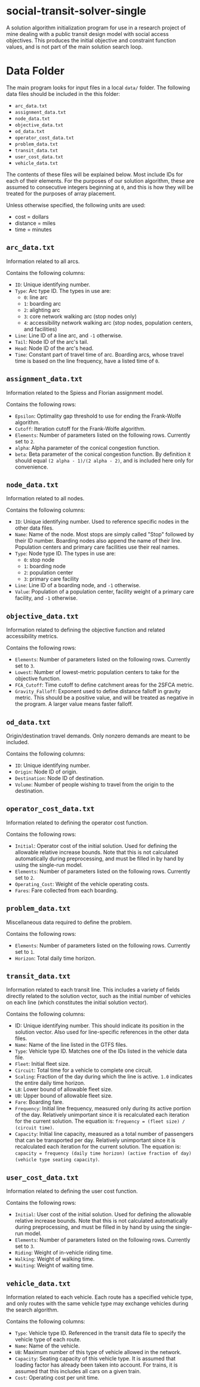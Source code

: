 # social-transit-solver-single

A solution algorithm initialization program for use in a research project of mine dealing with a public transit design model with social access objectives. This produces the initial objective and constraint function values, and is not part of the main solution search loop.

# Data Folder

The main program looks for input files in a local `data/` folder. The following data files should be included in the this folder:

* `arc_data.txt`
* `assignment_data.txt`
* `node_data.txt`
* `objective_data.txt`
* `od_data.txt`
* `operator_cost_data.txt`
* `problem_data.txt`
* `transit_data.txt`
* `user_cost_data.txt`
* `vehicle_data.txt`

The contents of these files will be explained below. Most include IDs for each of their elements. For the purposes of our solution algorithm, these are assumed to consecutive integers beginning at `0`, and this is how they will be treated for the purposes of array placement.

Unless otherwise specified, the following units are used:

* cost = dollars
* distance = miles
* time = minutes

## `arc_data.txt`

Information related to all arcs.

Contains the following columns:
* `ID`: Unique identifying number.
* `Type`: Arc type ID. The types in use are:
  * `0`: line arc
  * `1`: boarding arc
  * `2`: alighting arc
  * `3`: core network walking arc (stop nodes only)
  * `4`: accessibility network walking arc (stop nodes, population centers, and facilities)
* `Line`: Line ID of a line arc, and `-1` otherwise.
* `Tail`: Node ID of the arc's tail.
* `Head`: Node ID of the arc's head.
* `Time`: Constant part of travel time of arc. Boarding arcs, whose travel time is based on the line frequency, have a listed time of `0`.

## `assignment_data.txt`

Information related to the Spiess and Florian assignment model.

Contains the following rows:
* `Epsilon`: Optimality gap threshold to use for ending the Frank-Wolfe algorithm.
* `Cutoff`: Iteration cutoff for the Frank-Wolfe algorithm.
* `Elements`: Number of parameters listed on the following rows. Currently set to `2`.
* `alpha`: Alpha parameter of the conical congestion function.
* `beta`: Beta parameter of the conical congestion function. By definition it should equal `(2 alpha - 1)/(2 alpha - 2)`, and is included here only for convenience.

## `node_data.txt`

Information related to all nodes.

Contains the following columns:
* `ID`: Unique identifying number. Used to reference specific nodes in the other data files.
* `Name`: Name of the node. Most stops are simply called "Stop" followed by their ID number. Boarding nodes also append the name of their line. Population centers and primary care facilities use their real names.
* `Type`: Node type ID. The types in use are:
  * `0`: stop node
  * `1`: boarding node
  * `2`: population center
  * `3`: primary care facility
* `Line`: Line ID of a boarding node, and `-1` otherwise.
* `Value`: Population of a population center, facility weight of a primary care facility, and `-1` otherwise.

## `objective_data.txt`

Information related to defining the objective function and related accessibility metrics.

Contains the following rows:
* `Elements`: Number of parameters listed on the following rows. Currently set to `3`.
* `Lowest`: Number of lowest-metric population centers to take for the objective function.
* `FCA_Cutoff`: Time cutoff to define catchment areas for the 2SFCA metric.
* `Gravity_Falloff`: Exponent used to define distance falloff in gravity metric. This should be a positive value, and will be treated as negative in the program. A larger value means faster falloff.

## `od_data.txt`

Origin/destination travel demands. Only nonzero demands are meant to be included.

Contains the following columns:
* `ID`: Unique identifying number.
* `Origin`: Node ID of origin.
* `Destination`: Node ID of destination.
* `Volume`: Number of people wishing to travel from the origin to the destination.

## `operator_cost_data.txt`

Information related to defining the operator cost function.

Contains the following rows:
* `Initial`: Operator cost of the initial solution. Used for defining the allowable relative increase bounds. Note that this is not calculated automatically during preprocessing, and must be filled in by hand by using the single-run model.
* `Elements`: Number of parameters listed on the following rows. Currently set to `2`.
* `Operating_Cost`: Weight of the vehicle operating costs.
* `Fares`: Fare collected from each boarding.

## `problem_data.txt`

Miscellaneous data required to define the problem.

Contains the following rows:
* `Elements`: Number of parameters listed on the following rows. Currently set to `1`.
* `Horizon`: Total daily time horizon.

## `transit_data.txt`

Information related to each transit line. This includes a variety of fields directly related to the solution vector, such as the initial number of vehicles on each line (which constitutes the initial solution vector).

Contains the following columns:
* ID: Unique identifying number. This should indicate its position in the solution vector. Also used for line-specific references in the other data files.
* `Name`: Name of the line listed in the GTFS files.
* `Type`: Vehicle type ID. Matches one of the IDs listed in the vehicle data file.
* `Fleet`: Initial fleet size.
* `Circuit`: Total time for a vehicle to complete one circuit.
* `Scaling`: Fraction of the day during which the line is active. `1.0` indicates the entire daily time horizon.
* `LB`: Lower bound of allowable fleet size.
* `UB`: Upper bound of allowable fleet size.
* `Fare`: Boarding fare.
* `Frequency`: Initial line frequency, measured only during its active portion of the day. Relatively unimportant since it is recalculated each iteration for the current solution. The equation is: `frequency = (fleet size) / (circuit time)`.
* `Capacity`: Initial line capacity, measured as a total number of passengers that can be transported per day. Relatively unimportant since it is recalculated each iteration for the current solution. The equation is: `capacity = frequency (daily time horizon) (active fraction of day) (vehicle type seating capacity)`.

## `user_cost_data.txt`

Information related to defining the user cost function.

Contains the following rows:
* `Initial`: User cost of the initial solution. Used for defining the allowable relative increase bounds. Note that this is not calculated automatically during preprocessing, and must be filled in by hand by using the single-run model.
* `Elements`: Number of parameters listed on the following rows. Currently set to `3`.
* `Riding`: Weight of in-vehicle riding time.
* `Walking`: Weight of walking time.
* `Waiting`: Weight of waiting time.

## `vehicle_data.txt`

Information related to each vehicle. Each route has a specified vehicle type, and only routes with the same vehicle type may exchange vehicles during the search algorithm.

Contains the following columns:
* `Type`: Vehicle type ID. Referenced in the transit data file to specify the vehicle type of each route.
* `Name`: Name of the vehicle.
* `UB`: Maximum number of this type of vehicle allowed in the network.
* `Capacity`: Seating capacity of this vehicle type. It is assumed that loading factor has already been taken into account. For trains, it is assumed that this includes all cars on a given train.
* `Cost`: Operating cost per unit time.
